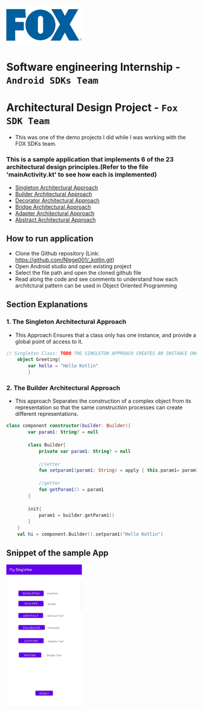 <img src = https://github.com/Nlege001/_kotlin/blob/master/FOX_Logo-removebg-preview.png width = 200>

# Software engineering Internship - ```Android SDKs Team```

# Architectural Design Project - ```Fox SDK Team```
 - This was one of the demo projects I did while I was working with the FOX SDKs team.

### This is a sample application that implements 6 of the 23 architectural design principles.(Refer to the file 'mainActivity.kt' to see how each is implemented)
   - [Singleton Architectural Approach](#1)
   - [Builder Architectural Approach](#2)
   - [Decorator Architectural Approach](#3)
   - [Bridge Architectural Approach](#4)
   - [Adapter Architectural Approach](#5)
   - [Abstract Architectural Approach](#6)
  

## How to run application
  - Clone the Github repository (Link: https://github.com/Nlege001/_kotlin.git)
  - Open Android studio and open existing project
  - Select the file path and open the cloned github file
  - Read along the code and see comments to understand how each architctural pattern can be used in Object Oriented Programming


## Section Explanations


### 1. The Singleton Architectural Approach

- This Approach Ensures that a class only has one instance, and provide a global point of access to it.

```Kotlin
// Singleton Class: TODO THE SINGLETON APPROACH CREATES AN INSTANCE ONCE AND GIVES THAT INSTANCE A GLOBAL SCOPE
    object Greeting{
        var hello = "Hello Kotlin"
        }
```

### 2. The Builder Architectural Approach
- This approach Separates the construction of a complex object from its representation so that the same construction processes can create different representations.

```Kotlin
class component constructor(builder: Builder){
        var param1: String? = null

        class Builder{
            private var param1: String? = null

            //setter
            fun setparam1(param1: String) = apply { this.param1= param1 }

            //getter
            fun getParam1() = param1
        }

        init{
            param1 = builder.getParam1()
        }
    }
    val hi = component.Builder().setparam1("Hello Kotlin")

```
      
      
## Snippet of the sample App
<img src = https://github.com/Nlege001/_kotlin/blob/master/mySingleton.jpg width = 200>
